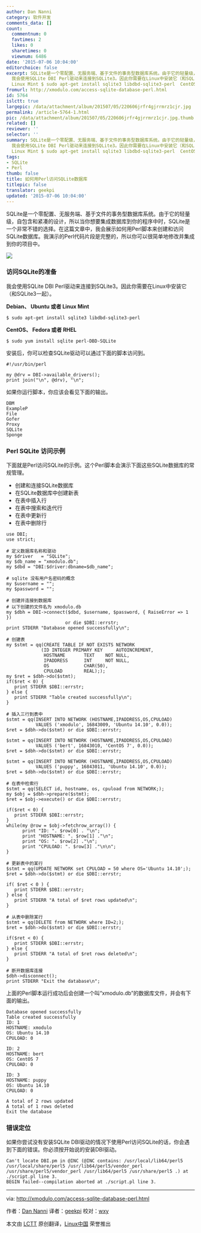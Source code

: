 ```yaml
---
author: Dan Nanni
category: 软件开发
comments_data: []
count:
  commentnum: 0
  favtimes: 2
  likes: 0
  sharetimes: 0
  viewnum: 6486
date: '2015-07-06 10:04:00'
editorchoice: false
excerpt: SQLite是一个零配置、无服务端、基于文件的事务型数据库系统。由于它的轻量级，自包含和紧凑的设计，所以当你想要集成数据库到你的程序中时，SQLite是一个非常不错的选择。在这篇文章中，我会展示如何用Perl脚本来创建和访问SQLite数据库。我演示的Perl代码片段是完整的，所以你可以很简单地修改并集成到你的项目中。  访问SQLite的准备
  我会使用SQLite DBI Perl驱动来连接到SQLite3。因此你需要在Linux中安装它（和SQLite3一起）。 Debian、 Ubuntu 或者
  Linux Mint $ sudo apt-get install sqlite3 libdbd-sqlite3-perl  CentOS、 Fedor
fromurl: http://xmodulo.com/access-sqlite-database-perl.html
id: 5764
islctt: true
largepic: /data/attachment/album/201507/05/220606jrfr4gjrrmrz1cjr.jpg
permalink: /article-5764-1.html
pic: /data/attachment/album/201507/05/220606jrfr4gjrrmrz1cjr.jpg.thumb.jpg
related: []
reviewer: ''
selector: ''
summary: SQLite是一个零配置、无服务端、基于文件的事务型数据库系统。由于它的轻量级，自包含和紧凑的设计，所以当你想要集成数据库到你的程序中时，SQLite是一个非常不错的选择。在这篇文章中，我会展示如何用Perl脚本来创建和访问SQLite数据库。我演示的Perl代码片段是完整的，所以你可以很简单地修改并集成到你的项目中。  访问SQLite的准备
  我会使用SQLite DBI Perl驱动来连接到SQLite3。因此你需要在Linux中安装它（和SQLite3一起）。 Debian、 Ubuntu 或者
  Linux Mint $ sudo apt-get install sqlite3 libdbd-sqlite3-perl  CentOS、 Fedor
tags:
- SQLite
- Perl
thumb: false
title: 如何用Perl访问SQLite数据库
titlepic: false
translator: geekpi
updated: '2015-07-06 10:04:00'
---
```


SQLite是一个零配置、无服务端、基于文件的事务型数据库系统。由于它的轻量级，自包含和紧凑的设计，所以当你想要集成数据库到你的程序中时，SQLite是一个非常不错的选择。在这篇文章中，我会展示如何用Perl脚本来创建和访问SQLite数据库。我演示的Perl代码片段是完整的，所以你可以很简单地修改并集成到你的项目中。


![](/data/attachment/album/201507/05/220606jrfr4gjrrmrz1cjr.jpg)


### 访问SQLite的准备


我会使用SQLite DBI Perl驱动来连接到SQLite3。因此你需要在Linux中安装它（和SQLite3一起）。


**Debian、 Ubuntu 或者 Linux Mint**



```
$ sudo apt-get install sqlite3 libdbd-sqlite3-perl

```

**CentOS、 Fedora 或者 RHEL**



```
$ sudo yum install sqlite perl-DBD-SQLite

```

安装后，你可以检查SQLite驱动可以通过下面的脚本访问到。



```
#!/usr/bin/perl

my @drv = DBI->available_drivers();
print join("\n", @drv), "\n";

```

如果你运行脚本，你应该会看见下面的输出。



```
DBM
ExampleP
File
Gofer
Proxy
SQLite
Sponge

```

### Perl SQLite 访问示例


下面就是Perl访问SQLite的示例。这个Perl脚本会演示下面这些SQLite数据库的常规管理。


* 创建和连接SQLite数据库
* 在SQLite数据库中创建新表
* 在表中插入行
* 在表中搜索和迭代行
* 在表中更新行
* 在表中删除行



```
use DBI;
use strict;

# 定义数据库名称和驱动
my $driver   = "SQLite";
my $db_name = "xmodulo.db";
my $dbd = "DBI:$driver:dbname=$db_name";

# sqlite 没有用户名密码的概念
my $username = "";
my $password = "";

# 创建并连接到数据库
# 以下创建的文件名为 xmodulo.db
my $dbh = DBI->connect($dbd, $username, $password, { RaiseError => 1 })
                      or die $DBI::errstr;
print STDERR "Database opened successfully\n";

# 创建表
my $stmt = qq(CREATE TABLE IF NOT EXISTS NETWORK
             (ID INTEGER PRIMARY KEY     AUTOINCREMENT,
              HOSTNAME       TEXT    NOT NULL,
              IPADDRESS      INT     NOT NULL,
              OS             CHAR(50),
              CPULOAD        REAL););
my $ret = $dbh->do($stmt);
if($ret < 0) {
   print STDERR $DBI::errstr;
} else {
   print STDERR "Table created successfully\n";
}

# 插入三行到表中
$stmt = qq(INSERT INTO NETWORK (HOSTNAME,IPADDRESS,OS,CPULOAD)
           VALUES ('xmodulo', 16843009, 'Ubuntu 14.10', 0.0));
$ret = $dbh->do($stmt) or die $DBI::errstr;

$stmt = qq(INSERT INTO NETWORK (HOSTNAME,IPADDRESS,OS,CPULOAD)
           VALUES ('bert', 16843010, 'CentOS 7', 0.0));
$ret = $dbh->do($stmt) or die $DBI::errstr;

$stmt = qq(INSERT INTO NETWORK (HOSTNAME,IPADDRESS,OS,CPULOAD)
           VALUES ('puppy', 16843011, 'Ubuntu 14.10', 0.0));
$ret = $dbh->do($stmt) or die $DBI::errstr;

# 在表中检索行
$stmt = qq(SELECT id, hostname, os, cpuload from NETWORK;);
my $obj = $dbh->prepare($stmt);
$ret = $obj->execute() or die $DBI::errstr;

if($ret < 0) {
   print STDERR $DBI::errstr;
}
while(my @row = $obj->fetchrow_array()) {
      print "ID: ". $row[0] . "\n";
      print "HOSTNAME: ". $row[1] ."\n";
      print "OS: ". $row[2] ."\n";
      print "CPULOAD: ". $row[3] ."\n\n";
}

# 更新表中的某行
$stmt = qq(UPDATE NETWORK set CPULOAD = 50 where OS='Ubuntu 14.10';);
$ret = $dbh->do($stmt) or die $DBI::errstr;

if( $ret < 0 ) {
   print STDERR $DBI::errstr;
} else {
   print STDERR "A total of $ret rows updated\n";
}

# 从表中删除某行
$stmt = qq(DELETE from NETWORK where ID=2;);
$ret = $dbh->do($stmt) or die $DBI::errstr;

if($ret < 0) {
   print STDERR $DBI::errstr;
} else {
   print STDERR "A total of $ret rows deleted\n";
}

# 断开数据库连接
$dbh->disconnect();
print STDERR "Exit the database\n";

```

上面的Perl脚本运行成功后会创建一个叫“xmodulo.db”的数据库文件，并会有下面的输出。



```
Database opened successfully
Table created successfully
ID: 1
HOSTNAME: xmodulo
OS: Ubuntu 14.10
CPULOAD: 0

ID: 2
HOSTNAME: bert
OS: CentOS 7
CPULOAD: 0

ID: 3
HOSTNAME: puppy
OS: Ubuntu 14.10
CPULOAD: 0

A total of 2 rows updated
A total of 1 rows deleted
Exit the database

```

### 错误定位


如果你尝试没有安装SQLite DBI驱动的情况下使用Perl访问SQLite的话，你会遇到下面的错误。你必须按开始说的安装DBI驱动。



```
Can't locate DBI.pm in @INC (@INC contains: /usr/local/lib64/perl5 /usr/local/share/perl5 /usr/lib64/perl5/vendor_perl /usr/share/perl5/vendor_perl /usr/lib64/perl5 /usr/share/perl5 .) at ./script.pl line 3.
BEGIN failed--compilation aborted at ./script.pl line 3.

```



---


via: <http://xmodulo.com/access-sqlite-database-perl.html>


作者：[Dan Nanni](http://xmodulo.com/author/nanni) 译者：[geekpi](https://github.com/geekpi) 校对：[wxy](https://github.com/wxy)


本文由 [LCTT](https://github.com/LCTT/TranslateProject) 原创翻译，[Linux中国](https://linux.cn/) 荣誉推出